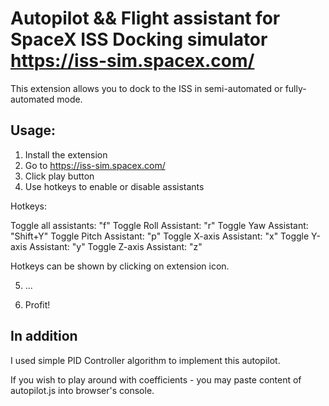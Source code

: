 # Autopilot && Flight assistant for SpaceX ISS Docking simulator https://iss-sim.spacex.com/

This extension allows you to dock to the ISS in semi-automated or
fully-automated mode.

## Usage:

1. Install the extension
2. Go to https://iss-sim.spacex.com/
3. Click play button
4. Use hotkeys to enable or disable assistants


Hotkeys:

Toggle all assistants:   "f"
Toggle Roll Assistant:   "r"
Toggle Yaw Assistant:    "Shift+Y"
Toggle Pitch Assistant:  "p"
Toggle X-axis Assistant: "x"
Toggle Y-axis Assistant: "y"
Toggle Z-axis Assistant: "z"

Hotkeys can be shown by clicking on extension icon.

5. ...

6. Profit!



## In addition
I used simple PID Controller algorithm to implement this autopilot.

If you wish to play around with coefficients - you may paste content of 
autopilot.js into browser's console. 

